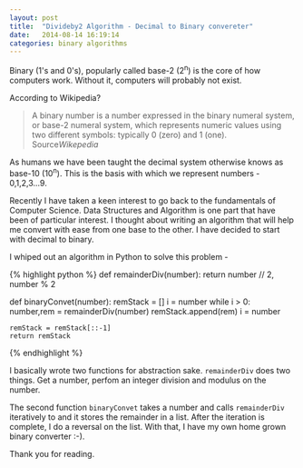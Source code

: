 ```yaml
---
layout: post
title:  "Divideby2 Algorithm - Decimal to Binary convereter"
date:   2014-08-14 16:19:14
categories: binary algorithms
---
```

Binary (1's and 0's), popularly called base-2 (2<sup>n</sup>) is the core of how computers work. Without it, computers will probably not exist.

According to Wikipedia?
<blockquote>
	A binary number is a number expressed in the binary numeral system, or base-2 numeral system, which represents numeric values using two different symbols: typically 0 (zero) and 1 (one).
	<footer>Source<cite title="Source Title">Wikepedia</cite></footer>
</blockquote>

As humans we have been taught the decimal system otherwise knows as base-10 (10<sup>n</sup>). This is the basis
with which we represent numbers - 0,1,2,3...9.

Recently I have taken a keen interest to go back to the fundamentals of Computer Science. Data Structures and
Algorithm is one part that have been of particular interest. I thought about writing an algorithm that will
help me convert with ease from one base to the other. I have decided to start with decimal to binary.



I whiped out an algorithm in Python to solve this problem -

{% highlight python %}
def remainderDiv(number):
    return number // 2, number % 2

def binaryConvet(number):
    remStack = []
    i = number
    while i > 0:
        number,rem = remainderDiv(number)
        remStack.append(rem)
        i = number

    remStack = remStack[::-1]
    return remStack

{% endhighlight %}

I basically wrote two functions for abstraction sake. <code>remainderDiv</code> does two things.
Get a number, perfom an integer division and modulus on the number. 

The second function <code>binaryConvet</code> takes a number and calls <code>remainderDiv</code> iteratively
to and it stores the remainder in a list. After the iteration is complete, I do a reversal on the list. With that,
I have my own home grown binary converter :-).

Thank you for reading.